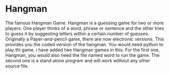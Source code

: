 # Hangman
The famous Hangman Game.
Hangman is a guessing game for two or more players. 
One player thinks of a word, phrase or sentence and the other tries to guess it by suggesting letters within a certain number of guesses.
Originally a Paper-and-pencil game, there are now electronic versions.
This provides you the coded version of the hangman. You would need python to play thi game.
i have added two Hangman games in this.
For the first one, Hangman, you would also need the file named word to run the game.
The second one is a stand alone program and will work without any other source file.
